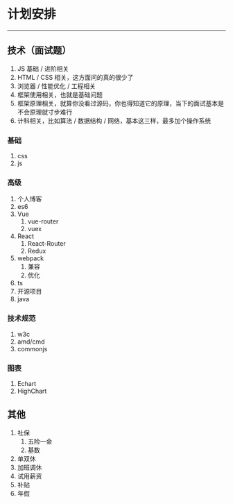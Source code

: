 # 计划安排
***
## 技术（面试题）
1. JS 基础 / 进阶相关
2. HTML /  CSS 相关，这方面问的真的很少了
3. 浏览器 / 性能优化 / 工程相关
4. 框架使用相关，也就是基础问题
5. 框架原理相关，就算你没看过源码，你也得知道它的原理，当下的面试基本是不会原理就寸步难行
6. 计科相关，比如算法 / 数据结构 / 网络，基本这三样，最多加个操作系统

### 基础
1. css
2. js


### 高级
1. 个人博客
2. es6
3. Vue
   1. vue-router
   2. vuex
4. React
   1. React-Router
   2. Redux
5. webpack
   1. 兼容
   2. 优化
6. ts
7. 开源项目
8. java
### 技术规范
1. w3c
2. amd/cmd
3. commonjs
### 图表
1. Echart
2. HighChart

## 其他

1. 社保
    1. 五险一金
    2. 基数
2. 单双休
3. 加班调休
4. 试用薪资
5. 补贴
6. 年假